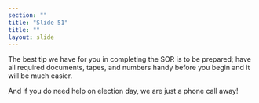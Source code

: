 ```yaml
---
section: ""
title: "Slide 51"
title: ""
layout: slide
---
```


The best tip we have for you in completing the SOR is to be prepared; have all required documents, tapes, and numbers handy before you begin and it will be much easier.

And if you do need help on election day, we are just a phone call away!

